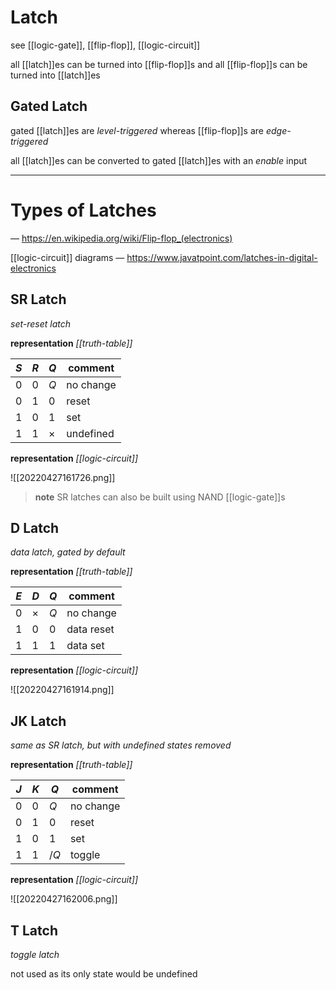 # Latch

see [[logic-gate]], [[flip-flop]], [[logic-circuit]]

all [[latch]]es can be turned into [[flip-flop]]s and all [[flip-flop]]s can be turned into [[latch]]es

## Gated Latch

gated [[latch]]es are _level-triggered_ whereas [[flip-flop]]s are _edge-triggered_

all [[latch]]es can be converted to gated [[latch]]es with an _enable_ input

---

# Types of Latches

&mdash; <https://en.wikipedia.org/wiki/Flip-flop_(electronics)>

[[logic-circuit]] diagrams &mdash; <https://www.javatpoint.com/latches-in-digital-electronics>

## SR Latch

_set-reset latch_

**representation** _[[truth-table]]_

| $S$ | $R$ | $Q$      | comment   |
| --- | --- | -------- | --------- |
| 0   | 0   | $Q$      | no change |
| 0   | 1   | 0        | reset     |
| 1   | 0   | 1        | set       |
| 1   | 1   | $\times$ | undefined |

**representation** _[[logic-circuit]]_

![[20220427161726.png]]

> **note** SR latches can also be built using NAND [[logic-gate]]s

## D Latch

_data latch, gated by default_

**representation** _[[truth-table]]_

| $E$ | $D$      | $Q$ | comment    |
| --- | -------- | --- | ---------- |
| 0   | $\times$ | $Q$ | no change  |
| 1   | 0        | 0   | data reset |
| 1   | 1        | 1   | data set   |

**representation** _[[logic-circuit]]_

![[20220427161914.png]]

## JK Latch

_same as SR latch, but with undefined states removed_

**representation** _[[truth-table]]_

| $J$ | $K$ | $Q$  | comment   |
| --- | --- | ---- | --------- |
| 0   | 0   | $Q$  | no change |
| 0   | 1   | 0    | reset     |
| 1   | 0   | 1    | set       |
| 1   | 1   | $/Q$ | toggle    |

**representation** _[[logic-circuit]]_

![[20220427162006.png]]

## T Latch

_toggle latch_

not used as its only state would be undefined
